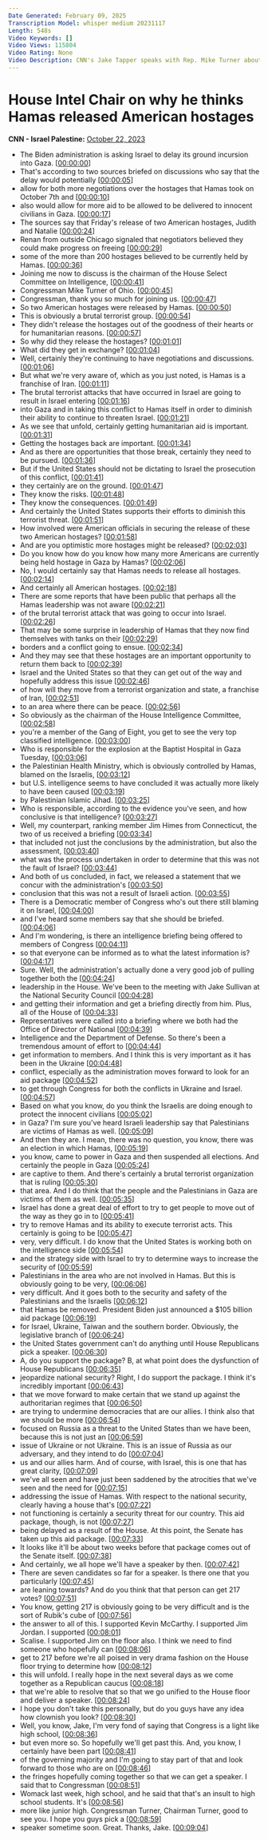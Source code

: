 ```yaml
---
Date Generated: February 09, 2025
Transcription Model: whisper medium 20231117
Length: 548s
Video Keywords: []
Video Views: 115804
Video Rating: None
Video Description: CNN's Jake Tapper speaks with Rep. Mike Turner about the Israel-Hamas war,  the release of American hostages and last week’s Gaza City hospital blast. #CNN #News
---
```


# House Intel Chair on why he thinks Hamas released American hostages
**CNN - Israel Palestine:** [October 22, 2023](https://www.youtube.com/watch?v=KjA4Xz4bRU0)
*  The Biden administration is asking Israel to delay its ground incursion into Gaza. [[00:00:00](https://www.youtube.com/watch?v=KjA4Xz4bRU0&t=0.0s)]
*  That's according to two sources briefed on discussions who say that the delay would potentially [[00:00:05](https://www.youtube.com/watch?v=KjA4Xz4bRU0&t=5.8s)]
*  allow for both more negotiations over the hostages that Hamas took on October 7th and [[00:00:10](https://www.youtube.com/watch?v=KjA4Xz4bRU0&t=10.66s)]
*  also would allow for more aid to be allowed to be delivered to innocent civilians in Gaza. [[00:00:17](https://www.youtube.com/watch?v=KjA4Xz4bRU0&t=17.98s)]
*  The sources say that Friday's release of two American hostages, Judith and Natalie [[00:00:24](https://www.youtube.com/watch?v=KjA4Xz4bRU0&t=24.72s)]
*  Renan from outside Chicago signaled that negotiators believed they could make progress on freeing [[00:00:29](https://www.youtube.com/watch?v=KjA4Xz4bRU0&t=29.2s)]
*  some of the more than 200 hostages believed to be currently held by Hamas. [[00:00:36](https://www.youtube.com/watch?v=KjA4Xz4bRU0&t=36.16s)]
*  Joining me now to discuss is the chairman of the House Select Committee on Intelligence, [[00:00:41](https://www.youtube.com/watch?v=KjA4Xz4bRU0&t=41.04s)]
*  Congressman Mike Turner of Ohio. [[00:00:45](https://www.youtube.com/watch?v=KjA4Xz4bRU0&t=45.28s)]
*  Congressman, thank you so much for joining us. [[00:00:47](https://www.youtube.com/watch?v=KjA4Xz4bRU0&t=47.6s)]
*  So two American hostages were released by Hamas. [[00:00:50](https://www.youtube.com/watch?v=KjA4Xz4bRU0&t=50.36s)]
*  This is obviously a brutal terrorist group. [[00:00:54](https://www.youtube.com/watch?v=KjA4Xz4bRU0&t=54.7s)]
*  They didn't release the hostages out of the goodness of their hearts or for humanitarian reasons. [[00:00:57](https://www.youtube.com/watch?v=KjA4Xz4bRU0&t=57.5s)]
*  So why did they release the hostages? [[00:01:01](https://www.youtube.com/watch?v=KjA4Xz4bRU0&t=61.94s)]
*  What did they get in exchange? [[00:01:04](https://www.youtube.com/watch?v=KjA4Xz4bRU0&t=64.54s)]
*  Well, certainly they're continuing to have negotiations and discussions. [[00:01:06](https://www.youtube.com/watch?v=KjA4Xz4bRU0&t=66.46000000000001s)]
*  But what we're very aware of, which as you just noted, is Hamas is a franchise of Iran. [[00:01:11](https://www.youtube.com/watch?v=KjA4Xz4bRU0&t=71.48s)]
*  The brutal terrorist attacks that have occurred in Israel are going to result in Israel entering [[00:01:16](https://www.youtube.com/watch?v=KjA4Xz4bRU0&t=76.14s)]
*  into Gaza and in taking this conflict to Hamas itself in order to diminish their ability to continue to threaten Israel. [[00:01:21](https://www.youtube.com/watch?v=KjA4Xz4bRU0&t=81.66s)]
*  As we see that unfold, certainly getting humanitarian aid is important. [[00:01:31](https://www.youtube.com/watch?v=KjA4Xz4bRU0&t=91.1s)]
*  Getting the hostages back are important. [[00:01:34](https://www.youtube.com/watch?v=KjA4Xz4bRU0&t=94.94s)]
*  And as there are opportunities that those break, certainly they need to be pursued. [[00:01:36](https://www.youtube.com/watch?v=KjA4Xz4bRU0&t=96.46s)]
*  But if the United States should not be dictating to Israel the prosecution of this conflict, [[00:01:41](https://www.youtube.com/watch?v=KjA4Xz4bRU0&t=101.66s)]
*  they certainly are on the ground. [[00:01:47](https://www.youtube.com/watch?v=KjA4Xz4bRU0&t=107.42s)]
*  They know the risks. [[00:01:48](https://www.youtube.com/watch?v=KjA4Xz4bRU0&t=108.53999999999999s)]
*  They know the consequences. [[00:01:49](https://www.youtube.com/watch?v=KjA4Xz4bRU0&t=109.34s)]
*  And certainly the United States supports their efforts to diminish this terrorist threat. [[00:01:51](https://www.youtube.com/watch?v=KjA4Xz4bRU0&t=111.98s)]
*  How involved were American officials in securing the release of these two American hostages? [[00:01:58](https://www.youtube.com/watch?v=KjA4Xz4bRU0&t=118.7s)]
*  And are you optimistic more hostages might be released? [[00:02:03](https://www.youtube.com/watch?v=KjA4Xz4bRU0&t=123.42s)]
*  Do you know how do you know how many more Americans are currently being held hostage in Gaza by Hamas? [[00:02:06](https://www.youtube.com/watch?v=KjA4Xz4bRU0&t=126.94s)]
*  No, I would certainly say that Hamas needs to release all hostages. [[00:02:14](https://www.youtube.com/watch?v=KjA4Xz4bRU0&t=134.38s)]
*  And certainly all American hostages. [[00:02:18](https://www.youtube.com/watch?v=KjA4Xz4bRU0&t=138.7s)]
*  There are some reports that have been public that perhaps all the Hamas leadership was not aware [[00:02:21](https://www.youtube.com/watch?v=KjA4Xz4bRU0&t=141.1s)]
*  of the brutal terrorist attack that was going to occur into Israel. [[00:02:26](https://www.youtube.com/watch?v=KjA4Xz4bRU0&t=146.22s)]
*  That may be some surprise in leadership of Hamas that they now find themselves with tanks on their [[00:02:29](https://www.youtube.com/watch?v=KjA4Xz4bRU0&t=149.57999999999998s)]
*  borders and a conflict going to ensue. [[00:02:34](https://www.youtube.com/watch?v=KjA4Xz4bRU0&t=154.22s)]
*  And they may see that these hostages are an important opportunity to return them back to [[00:02:39](https://www.youtube.com/watch?v=KjA4Xz4bRU0&t=159.89999999999998s)]
*  Israel and the United States so that they can get out of the way and hopefully address this issue [[00:02:46](https://www.youtube.com/watch?v=KjA4Xz4bRU0&t=166.38s)]
*  of how will they move from a terrorist organization and state, a franchise of Iran, [[00:02:51](https://www.youtube.com/watch?v=KjA4Xz4bRU0&t=171.74s)]
*  to an area where there can be peace. [[00:02:56](https://www.youtube.com/watch?v=KjA4Xz4bRU0&t=176.62s)]
*  So obviously as the chairman of the House Intelligence Committee, [[00:02:58](https://www.youtube.com/watch?v=KjA4Xz4bRU0&t=178.46s)]
*  you're a member of the Gang of Eight, you get to see the very top classified intelligence. [[00:03:00](https://www.youtube.com/watch?v=KjA4Xz4bRU0&t=180.7s)]
*  Who is responsible for the explosion at the Baptist Hospital in Gaza Tuesday, [[00:03:06](https://www.youtube.com/watch?v=KjA4Xz4bRU0&t=186.06s)]
*  the Palestinian Health Ministry, which is obviously controlled by Hamas, blamed on the Israelis, [[00:03:12](https://www.youtube.com/watch?v=KjA4Xz4bRU0&t=192.62s)]
*  but U.S. intelligence seems to have concluded it was actually more likely to have been caused [[00:03:19](https://www.youtube.com/watch?v=KjA4Xz4bRU0&t=199.57999999999998s)]
*  by Palestinian Islamic Jihad. [[00:03:25](https://www.youtube.com/watch?v=KjA4Xz4bRU0&t=205.26s)]
*  Who is responsible, according to the evidence you've seen, and how conclusive is that intelligence? [[00:03:27](https://www.youtube.com/watch?v=KjA4Xz4bRU0&t=207.57999999999998s)]
*  Well, my counterpart, ranking member Jim Himes from Connecticut, the two of us received a briefing [[00:03:34](https://www.youtube.com/watch?v=KjA4Xz4bRU0&t=214.46s)]
*  that included not just the conclusions by the administration, but also the assessment, [[00:03:40](https://www.youtube.com/watch?v=KjA4Xz4bRU0&t=220.54s)]
*  what was the process undertaken in order to determine that this was not the fault of Israel? [[00:03:44](https://www.youtube.com/watch?v=KjA4Xz4bRU0&t=224.45999999999998s)]
*  And both of us concluded, in fact, we released a statement that we concur with the administration's [[00:03:50](https://www.youtube.com/watch?v=KjA4Xz4bRU0&t=230.94s)]
*  conclusion that this was not a result of Israeli action. [[00:03:55](https://www.youtube.com/watch?v=KjA4Xz4bRU0&t=235.73999999999998s)]
*  There is a Democratic member of Congress who's out there still blaming it on Israel, [[00:04:00](https://www.youtube.com/watch?v=KjA4Xz4bRU0&t=240.7s)]
*  and I've heard some members say that she should be briefed. [[00:04:06](https://www.youtube.com/watch?v=KjA4Xz4bRU0&t=246.29999999999998s)]
*  And I'm wondering, is there an intelligence briefing being offered to members of Congress [[00:04:11](https://www.youtube.com/watch?v=KjA4Xz4bRU0&t=251.42s)]
*  so that everyone can be informed as to what the latest information is? [[00:04:17](https://www.youtube.com/watch?v=KjA4Xz4bRU0&t=257.26s)]
*  Sure. Well, the administration's actually done a very good job of pulling together both the [[00:04:24](https://www.youtube.com/watch?v=KjA4Xz4bRU0&t=264.46s)]
*  leadership in the House. We've been to the meeting with Jake Sullivan at the National Security Council [[00:04:28](https://www.youtube.com/watch?v=KjA4Xz4bRU0&t=268.21999999999997s)]
*  and getting their information and get a briefing directly from him. Plus, all of the House of [[00:04:33](https://www.youtube.com/watch?v=KjA4Xz4bRU0&t=273.5s)]
*  Representatives were called into a briefing where we both had the Office of Director of National [[00:04:39](https://www.youtube.com/watch?v=KjA4Xz4bRU0&t=279.09999999999997s)]
*  Intelligence and the Department of Defense. So there's been a tremendous amount of effort to [[00:04:44](https://www.youtube.com/watch?v=KjA4Xz4bRU0&t=284.62s)]
*  get information to members. And I think this is very important as it has been in the Ukraine [[00:04:48](https://www.youtube.com/watch?v=KjA4Xz4bRU0&t=288.7s)]
*  conflict, especially as the administration moves forward to look for an aid package [[00:04:52](https://www.youtube.com/watch?v=KjA4Xz4bRU0&t=292.86s)]
*  to get through Congress for both the conflicts in Ukraine and Israel. [[00:04:57](https://www.youtube.com/watch?v=KjA4Xz4bRU0&t=297.5s)]
*  Based on what you know, do you think the Israelis are doing enough to protect the innocent civilians [[00:05:02](https://www.youtube.com/watch?v=KjA4Xz4bRU0&t=302.22s)]
*  in Gaza? I'm sure you've heard Israeli leadership say that Palestinians are victims of Hamas as well. [[00:05:09](https://www.youtube.com/watch?v=KjA4Xz4bRU0&t=309.58000000000004s)]
*  And then they are. I mean, there was no question, you know, there was an election in which Hamas, [[00:05:19](https://www.youtube.com/watch?v=KjA4Xz4bRU0&t=319.90000000000003s)]
*  you know, came to power in Gaza and then suspended all elections. And certainly the people in Gaza [[00:05:24](https://www.youtube.com/watch?v=KjA4Xz4bRU0&t=324.46000000000004s)]
*  are captive to them. And there's certainly a brutal terrorist organization that is ruling [[00:05:30](https://www.youtube.com/watch?v=KjA4Xz4bRU0&t=330.7s)]
*  that area. And I do think that the people and the Palestinians in Gaza are victims of them as well. [[00:05:35](https://www.youtube.com/watch?v=KjA4Xz4bRU0&t=335.97999999999996s)]
*  Israel has done a great deal of effort to try to get people to move out of the way as they go in to [[00:05:41](https://www.youtube.com/watch?v=KjA4Xz4bRU0&t=341.34s)]
*  try to remove Hamas and its ability to execute terrorist acts. This certainly is going to be [[00:05:47](https://www.youtube.com/watch?v=KjA4Xz4bRU0&t=347.02s)]
*  very, very difficult. I do know that the United States is working both on the intelligence side [[00:05:54](https://www.youtube.com/watch?v=KjA4Xz4bRU0&t=354.78s)]
*  and the strategy side with Israel to try to determine ways to increase the security of [[00:05:59](https://www.youtube.com/watch?v=KjA4Xz4bRU0&t=359.41999999999996s)]
*  Palestinians in the area who are not involved in Hamas. But this is obviously going to be very, [[00:06:06](https://www.youtube.com/watch?v=KjA4Xz4bRU0&t=366.46s)]
*  very difficult. And it goes both to the security and safety of the Palestinians and the Israelis [[00:06:12](https://www.youtube.com/watch?v=KjA4Xz4bRU0&t=372.14s)]
*  that Hamas be removed. President Biden just announced a $105 billion aid package [[00:06:19](https://www.youtube.com/watch?v=KjA4Xz4bRU0&t=379.09999999999997s)]
*  for Israel, Ukraine, Taiwan and the southern border. Obviously, the legislative branch of [[00:06:24](https://www.youtube.com/watch?v=KjA4Xz4bRU0&t=384.62s)]
*  the United States government can't do anything until House Republicans pick a speaker. [[00:06:30](https://www.youtube.com/watch?v=KjA4Xz4bRU0&t=390.22s)]
*  A, do you support the package? B, at what point does the dysfunction of House Republicans [[00:06:35](https://www.youtube.com/watch?v=KjA4Xz4bRU0&t=395.82s)]
*  jeopardize national security? Right, I do support the package. I think it's incredibly important [[00:06:43](https://www.youtube.com/watch?v=KjA4Xz4bRU0&t=403.98s)]
*  that we move forward to make certain that we stand up against the authoritarian regimes that [[00:06:50](https://www.youtube.com/watch?v=KjA4Xz4bRU0&t=410.38s)]
*  are trying to undermine democracies that are our allies. I think also that we should be more [[00:06:54](https://www.youtube.com/watch?v=KjA4Xz4bRU0&t=414.62s)]
*  focused on Russia as a threat to the United States than we have been, because this is not just an [[00:06:59](https://www.youtube.com/watch?v=KjA4Xz4bRU0&t=419.82s)]
*  issue of Ukraine or not Ukraine. This is an issue of Russia as our adversary, and they intend to do [[00:07:04](https://www.youtube.com/watch?v=KjA4Xz4bRU0&t=424.14s)]
*  us and our allies harm. And of course, with Israel, this is one that has great clarity, [[00:07:09](https://www.youtube.com/watch?v=KjA4Xz4bRU0&t=429.58s)]
*  we've all seen and have just been saddened by the atrocities that we've seen and the need for [[00:07:15](https://www.youtube.com/watch?v=KjA4Xz4bRU0&t=435.1s)]
*  addressing the issue of Hamas. With respect to the national security, clearly having a house that's [[00:07:22](https://www.youtube.com/watch?v=KjA4Xz4bRU0&t=442.78000000000003s)]
*  not functioning is certainly a security threat for our country. This aid package, though, is not [[00:07:27](https://www.youtube.com/watch?v=KjA4Xz4bRU0&t=447.34000000000003s)]
*  being delayed as a result of the House. At this point, the Senate has taken up this aid package. [[00:07:33](https://www.youtube.com/watch?v=KjA4Xz4bRU0&t=453.34000000000003s)]
*  It looks like it'll be about two weeks before that package comes out of the Senate itself. [[00:07:38](https://www.youtube.com/watch?v=KjA4Xz4bRU0&t=458.46000000000004s)]
*  And certainly, we all hope we'll have a speaker by then. [[00:07:42](https://www.youtube.com/watch?v=KjA4Xz4bRU0&t=462.46000000000004s)]
*  There are seven candidates so far for a speaker. Is there one that you particularly [[00:07:45](https://www.youtube.com/watch?v=KjA4Xz4bRU0&t=465.42s)]
*  are leaning towards? And do you think that that person can get 217 votes? [[00:07:51](https://www.youtube.com/watch?v=KjA4Xz4bRU0&t=471.02000000000004s)]
*  You know, getting 217 is obviously going to be very difficult and is the sort of Rubik's cube of [[00:07:56](https://www.youtube.com/watch?v=KjA4Xz4bRU0&t=476.78000000000003s)]
*  the answer to all of this. I supported Kevin McCarthy. I supported Jim Jordan. I supported [[00:08:01](https://www.youtube.com/watch?v=KjA4Xz4bRU0&t=481.98s)]
*  Scalise. I supported Jim on the floor also. I think we need to find someone who hopefully can [[00:08:06](https://www.youtube.com/watch?v=KjA4Xz4bRU0&t=486.62s)]
*  get to 217 before we're all poised in very drama fashion on the House floor trying to determine how [[00:08:12](https://www.youtube.com/watch?v=KjA4Xz4bRU0&t=492.3s)]
*  this will unfold. I really hope in the next several days as we come together as a Republican caucus [[00:08:18](https://www.youtube.com/watch?v=KjA4Xz4bRU0&t=498.46000000000004s)]
*  that we're able to resolve that so that we go unified to the House floor and deliver a speaker. [[00:08:24](https://www.youtube.com/watch?v=KjA4Xz4bRU0&t=504.86s)]
*  I hope you don't take this personally, but do you guys have any idea how clownish you look? [[00:08:30](https://www.youtube.com/watch?v=KjA4Xz4bRU0&t=510.38s)]
*  Well, you know, Jake, I'm very fond of saying that Congress is a light like high school, [[00:08:36](https://www.youtube.com/watch?v=KjA4Xz4bRU0&t=516.22s)]
*  but even more so. So hopefully we'll get past this. And, you know, I certainly have been part [[00:08:41](https://www.youtube.com/watch?v=KjA4Xz4bRU0&t=521.02s)]
*  of the governing majority and I'm going to stay part of that and look forward to those who are on [[00:08:46](https://www.youtube.com/watch?v=KjA4Xz4bRU0&t=526.22s)]
*  the fringes hopefully coming together so that we can get a speaker. I said that to Congressman [[00:08:51](https://www.youtube.com/watch?v=KjA4Xz4bRU0&t=531.9s)]
*  Womack last week, high school, and he said that that's an insult to high school students. It's [[00:08:56](https://www.youtube.com/watch?v=KjA4Xz4bRU0&t=536.62s)]
*  more like junior high. Congressman Turner, Chairman Turner, good to see you. I hope you guys pick a [[00:08:59](https://www.youtube.com/watch?v=KjA4Xz4bRU0&t=539.9s)]
*  speaker sometime soon. Great. Thanks, Jake. [[00:09:04](https://www.youtube.com/watch?v=KjA4Xz4bRU0&t=544.3s)]
